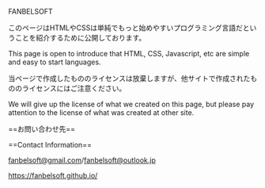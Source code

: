 FANBELSOFT


このページはHTMLやCSSは単純でもっと始めやすいプログラミング言語だということを紹介するために公開しております。


This page is open to introduce that HTML, CSS, Javascript, etc are simple and easy to start languages.


当ページで作成したもののライセンスは放棄しますが、他サイトで作成されたもののライセンスにはご注意ください。


We will give up the license of what we created on this page, but please pay attention to the license of what was created at other site.


==お問い合わせ先==


==Contact Information==


fanbelsoft@gmail.com/fanbelsoft@outlook.jp


https://fanbelsoft.github.io/
